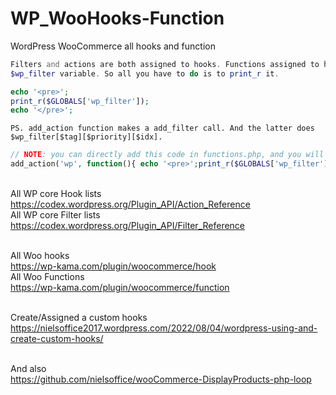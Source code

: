# WP_WooHooks-Function
WordPress WooCommerce all hooks and function 

```PHP
Filters and actions are both assigned to hooks. Functions assigned to hooks are stored in global
$wp_filter variable. So all you have to do is to print_r it.

echo '<pre>';
print_r($GLOBALS['wp_filter']);
echo '</pre>';

```

```
PS. add_action function makes a add_filter call. And the latter does $wp_filter[$tag][$priority][$idx].
```

```PHP
// NOTE: you can directly add this code in functions.php, and you will see a debug on your site:
add_action('wp', function(){ echo '<pre>';print_r($GLOBALS['wp_filter']); echo '</pre>';exit; } );
```

<br /> All WP core Hook lists 
<br /> https://codex.wordpress.org/Plugin_API/Action_Reference
<br /> All WP core Filter lists
<br /> https://codex.wordpress.org/Plugin_API/Filter_Reference

<br /> All Woo hooks
<br /> https://wp-kama.com/plugin/woocommerce/hook
<br /> All Woo Functions
<br /> https://wp-kama.com/plugin/woocommerce/function

<br /> Create/Assigned a custom hooks
<br /> https://nielsoffice2017.wordpress.com/2022/08/04/wordpress-using-and-create-custom-hooks/

<br /> And also 
<br /> https://github.com/nielsoffice/wooCommerce-DisplayProducts-php-loop

